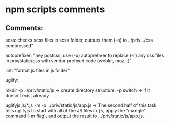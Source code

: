 # npm scripts comments

## Comments:
  scss: checks scss files in scss folder, outputs them (-o) to ../priv.../css compressed"
  
  autoprefixer: "hey postcss, use (-u) autoprefixer to replace (-r) any css files in priv/static/css with vendor prefixed code (webkit, moz...)"
  
  lint: "format js files in js folder"
  
  uglify: 
  
  mkdir -p ../priv/static/js -> create directory structure. -p switch -> if it doesn't exist already
  
  uglifyjs js/*.js -m -o ../priv/static/js/app.js -> The second half of this task tells uglifyjs to start with all of the JS files in `js`, apply the "mangle" command (-m flag), and output the result to ../priv/static/js/app.js.

